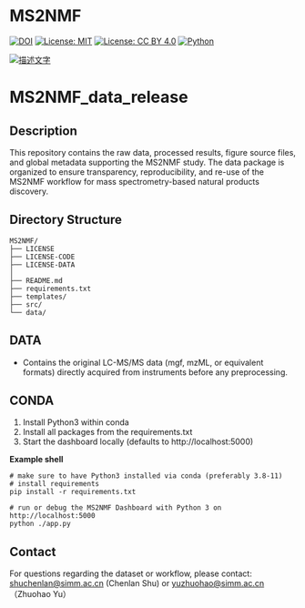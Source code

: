 # MS2NMF

[![DOI](https://zenodo.org/badge/DOI/10.5281/zenodo.17181796.svg)](https://doi.org/10.5281/zenodo.17181796)
[![License: MIT](https://img.shields.io/badge/License-MIT-green.svg)](LICENSE)
[![License: CC BY 4.0](https://img.shields.io/badge/License-CC%20BY%204.0-lightgrey.svg)](https://creativecommons.org/licenses/by/4.0/)
[![Python](https://img.shields.io/badge/python-3.11-blue.svg)]()


[![描述文字](https://imgtu.com/uploads/0qfrkip8/t-20250923094948.webp)](https://imgtu.com/upload/0qfrkip8/20250923094948)

MS2NMF_data_release
===================

Description
-----------
This repository contains the raw data, processed results, figure source files, 
and global metadata supporting the MS2NMF study. The data package is organized 
to ensure transparency, reproducibility, and re-use of the MS2NMF workflow 
for mass spectrometry-based natural products discovery.

## Directory Structure

```plaintext
MS2NMF/
├── LICENSE          
├── LICENSE-CODE     
├── LICENSE-DATA     
│
├── README.md       
├── requirements.txt
├── templates/
├── src/             
└── data/            
``` 

## DATA
   - Contains the original LC-MS/MS data (mgf, mzML, or equivalent formats) 
     directly acquired from instruments before any preprocessing.

## CONDA
1. Install Python3 within conda
2. Install all packages from the requirements.txt
3. Start the dashboard locally (defaults to http://localhost:5000)

**Example shell**
```shell
# make sure to have Python3 installed via conda (preferably 3.8-11)
# install requirements
pip install -r requirements.txt

# run or debug the MS2NMF Dashboard with Python 3 on http://localhost:5000
python ./app.py
```

Contact
-------
For questions regarding the dataset or workflow, please contact:
shuchenlan@simm.ac.cn  (Chenlan Shu) or yuzhuohao@simm.ac.cn （Zhuohao Yu）





